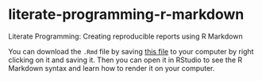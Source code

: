 # literate-programming-r-markdown
Literate Programming: Creating reproducible reports using R Markdown

You can download the `.Rmd` file by saving [this file](https://raw.githubusercontent.com/um-dang/literate-programming-r-markdown/master/literate-programming-r-markdown.Rmd) to your computer by right clicking on it and saving it. Then you can open it in RStudio to see the R Markdown syntax and learn how to render it on your computer.
